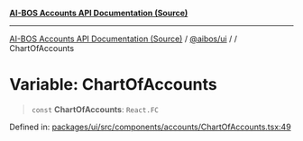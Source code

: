 [**AI-BOS Accounts API Documentation (Source)**](../../../README.md)

***

[AI-BOS Accounts API Documentation (Source)](../../../README.md) / [@aibos/ui](../README.md) / [](../README.md) / ChartOfAccounts

# Variable: ChartOfAccounts

> `const` **ChartOfAccounts**: `React.FC`

Defined in: [packages/ui/src/components/accounts/ChartOfAccounts.tsx:49](https://github.com/pohlai88/accounts/blob/48103fb36d28b2b9bfb33472b6de2f719773cde9/packages/ui/src/components/accounts/ChartOfAccounts.tsx#L49)
